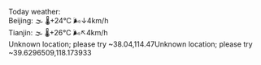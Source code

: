 Today weather:  
Beijing: 🌫  🌡️+24°C 🌬️↓4km/h  
Tianjin: 🌫  🌡️+26°C 🌬️↖4km/h  
Unknown location; please try ~38.04,114.47Unknown location; please try ~39.6296509,118.173933  
